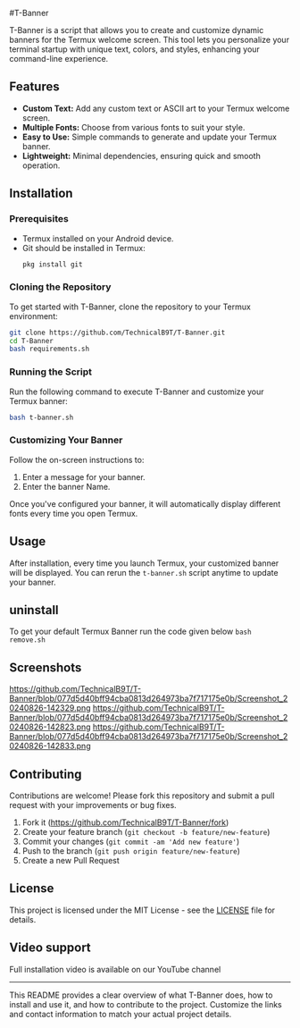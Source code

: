 #T-Banner

T-Banner is a script that allows you to create and customize dynamic banners for the Termux welcome screen. This tool lets you personalize your terminal startup with unique text, colors, and styles, enhancing your command-line experience.

## Features

- **Custom Text:** Add any custom text or ASCII art to your Termux welcome screen.
- **Multiple Fonts:** Choose from various fonts to suit your style.
- **Easy to Use:** Simple commands to generate and update your Termux banner.
- **Lightweight:** Minimal dependencies, ensuring quick and smooth operation.

## Installation

### Prerequisites

- Termux installed on your Android device.
- Git should be installed in Termux:
  ```bash
  pkg install git
  ```

### Cloning the Repository

To get started with T-Banner, clone the repository to your Termux environment:

```bash
git clone https://github.com/TechnicalB9T/T-Banner.git
cd T-Banner
bash requirements.sh

```

### Running the Script

Run the following command to execute T-Banner and customize your Termux banner:

```bash
bash t-banner.sh
```

### Customizing Your Banner

Follow the on-screen instructions to:

1. Enter a message for your banner.
2. Enter the banner Name.

Once you've configured your banner, it will automatically display different fonts every time you open Termux.

## Usage

After installation, every time you launch Termux, your customized banner will be displayed. You can rerun the `t-banner.sh` script anytime to update your banner.

## uninstall
To get your default Termux Banner run the code given below
`bash remove.sh` 

## Screenshots
https://github.com/TechnicalB9T/T-Banner/blob/077d5d40bff94cba0813d264973ba7f717175e0b/Screenshot_20240826-142329.png
https://github.com/TechnicalB9T/T-Banner/blob/077d5d40bff94cba0813d264973ba7f717175e0b/Screenshot_20240826-142823.png
https://github.com/TechnicalB9T/T-Banner/blob/077d5d40bff94cba0813d264973ba7f717175e0b/Screenshot_20240826-142833.png


## Contributing

Contributions are welcome! Please fork this repository and submit a pull request with your improvements or bug fixes.

1. Fork it (https://github.com/TechnicalB9T/T-Banner/fork)
2. Create your feature branch (`git checkout -b feature/new-feature`)
3. Commit your changes (`git commit -am 'Add new feature'`)
4. Push to the branch (`git push origin feature/new-feature`)
5. Create a new Pull Request

## License

This project is licensed under the MIT License - see the [LICENSE](LICENSE) file for details.

## Video support 

Full installation video is available on our YouTube channel 

---

This README provides a clear overview of what T-Banner does, how to install and use it, and how to contribute to the project. Customize the links and contact information to match your actual project details.
